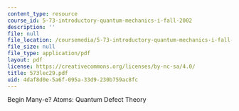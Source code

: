 ```yaml
---
content_type: resource
course_id: 5-73-introductory-quantum-mechanics-i-fall-2002
description: ''
file: null
file_location: /coursemedia/5-73-introductory-quantum-mechanics-i-fall-2002/4daf8d0e5a6f095a33d9230b759ac8fc_573lec29.pdf
file_size: null
file_type: application/pdf
layout: pdf
license: https://creativecommons.org/licenses/by-nc-sa/4.0/
title: 573lec29.pdf
uid: 4daf8d0e-5a6f-095a-33d9-230b759ac8fc
---
```

Begin Many-e? Atoms: Quantum Defect Theory